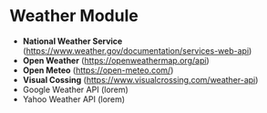 # Weather Module
 - **National Weather Service** (https://www.weather.gov/documentation/services-web-api)
 - **Open Weather** (https://openweathermap.org/api)
 - **Open Meteo** (https://open-meteo.com/)
 - **Visual Cossing** (https://www.visualcrossing.com/weather-api)
 - Google Weather API (lorem)
 - Yahoo Weather API (lorem)
